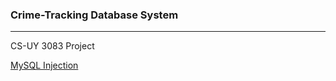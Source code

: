 ### Crime-Tracking Database System

---

CS-UY 3083 Project



[MySQL Injection](https://planetscale.com/blog/how-to-prevent-sql-injection-attacks-in-node-js)
